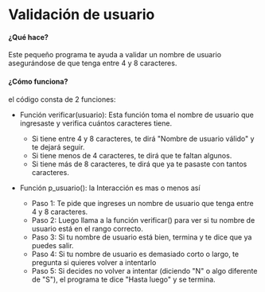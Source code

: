 # Validación de usuario

#### ¿Qué hace?
Este pequeño programa te ayuda a validar un nombre de usuario asegurándose de que tenga entre 4 y 8 caracteres. 

#### ¿Cómo funciona?
el código consta de 2 funciones:
 
- Función verificar(usuario):
Esta función toma el nombre de usuario que ingresaste y verifica cuántos caracteres tiene.
	-	Si tiene entre 4 y 8 caracteres, te dirá "Nombre de usuario válido" y te dejará seguir.
	-	Si tiene menos de 4 caracteres, te dirá que te faltan algunos.
	-	Si tiene más de 8 caracteres, te dirá que ya te pasaste con tantos caracteres.

- Función p_usuario(): la Interacción es mas o menos así
	- Paso 1: Te pide que ingreses un nombre de usuario que tenga entre 4 y 8 caracteres.
	- Paso 2: Luego llama a la función verificar() para ver si tu nombre de usuario está en el rango correcto.
	- Paso 3: Si tu nombre de usuario está bien, termina y te dice que ya puedes salir.
	- Paso 4: Si tu nombre de usuario es demasiado corto o largo, te pregunta si quieres volver a intentarlo
	- Paso 5: Si decides no volver a intentar (diciendo "N" o algo diferente de "S"), el programa te dice "Hasta luego" y se termina.
